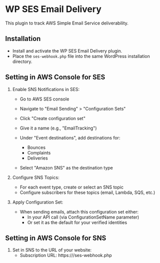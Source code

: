 # WP SES Email Delivery

This plugin to track AWS Simple Email Service deliverability.

## Installation

- Install and activate the WP SES Email Delivery plugin.
- Place the `ses-webhook.php` file into the same WordPress installation directory.

## Setting in AWS Console for SES

1. Enable SNS Notifications in SES:
    - Go to AWS SES console
    - Navigate to "Email Sending" > "Configuration Sets"
    - Click "Create configuration set"
    - Give it a name (e.g., "EmailTracking")
    - Under "Event destinations", add destinations for:
        - Bounces
        - Complaints
        - Deliveries

    - Select "Amazon SNS" as the destination type

1. Configure SNS Topics:
    - For each event type, create or select an SNS topic
    - Configure subscribers for these topics (email, Lambda, SQS, etc.)

1. Apply Configuration Set:
    - When sending emails, attach this configuration set either:
        - In your API call (via ConfigurationSetName parameter)
        - Or set it as the default for your verified identities

## Setting in AWS Console for SNS

1. Set in SNS to the URL of your website:
    - Subscription URL: https://<yoursite>/ses-webhook.php